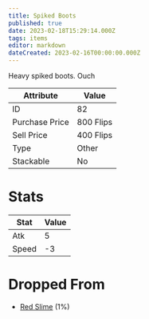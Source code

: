 ```yaml
---
title: Spiked Boots
published: true
date: 2023-02-18T15:29:14.000Z
tags: items
editor: markdown
dateCreated: 2023-02-16T00:00:00.000Z
---
```


Heavy spiked boots. Ouch

|Attribute|Value|
|-|-|
|ID|82|
|Purchase Price|800 Flips|
|Sell Price|400 Flips|
|Type|Other|
|Stackable|No|

# Stats
|Stat|Value|
|-|-|
|Atk|5|
|Speed|-3|

# Dropped From
 * [Red Slime](/monsters/red-slime.md) (1%)
